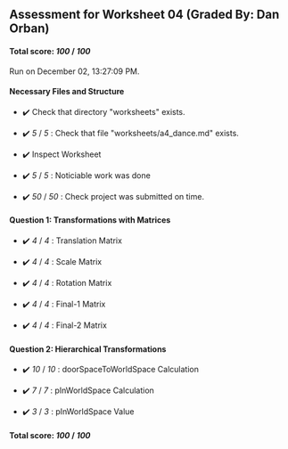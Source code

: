 ## Assessment for Worksheet 04 (Graded By: Dan Orban)

#### Total score: _100_ / _100_

Run on December 02, 13:27:09 PM.


#### Necessary Files and Structure

+ :heavy_check_mark:  Check that directory "worksheets" exists.

+ :heavy_check_mark:  _5_ / _5_ :  Check that file "worksheets/a4_dance.md" exists.

+ :heavy_check_mark:  Inspect Worksheet



+ :heavy_check_mark:  _5_ / _5_ :  Noticiable work was done

    

+ :heavy_check_mark:  _50_ / _50_ :  Check project was submitted on time.




#### Question 1: Transformations with Matrices

+ :heavy_check_mark:  _4_ / _4_ :  Translation Matrix

    

+ :heavy_check_mark:  _4_ / _4_ :  Scale Matrix

    

+ :heavy_check_mark:  _4_ / _4_ :  Rotation Matrix

    

+ :heavy_check_mark:  _4_ / _4_ :  Final-1 Matrix 

    

+ :heavy_check_mark:  _4_ / _4_ :  Final-2 Matrix 

    


#### Question 2: Hierarchical Transformations

+ :heavy_check_mark:  _10_ / _10_ :  doorSpaceToWorldSpace Calculation

    

+ :heavy_check_mark:  _7_ / _7_ :  pInWorldSpace Calculation

    

+ :heavy_check_mark:  _3_ / _3_ :  pInWorldSpace Value

    

#### Total score: _100_ / _100_


